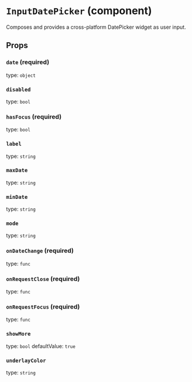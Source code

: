 `InputDatePicker` (component)
=============================

Composes <InputPicker /> and provides a cross-platform
DatePicker widget as user input.

Props
-----

### `date` (required)

type: `object`


### `disabled`

type: `bool`


### `hasFocus` (required)

type: `bool`


### `label`

type: `string`


### `maxDate`

type: `string`


### `minDate`

type: `string`


### `mode`

type: `string`


### `onDateChange` (required)

type: `func`


### `onRequestClose` (required)

type: `func`


### `onRequestFocus` (required)

type: `func`


### `showMore`

type: `bool`
defaultValue: `true`


### `underlayColor`

type: `string`


